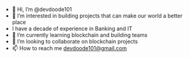 - 👋 Hi, I’m @devdoode101
- 👀 I’m interested in building projects that can make our world a better place
- I have a decade of experience in Banking and IT
- 🌱 I’m currently learning blockchain and building teams
- 💞️ I’m looking to collaborate on blockchain projects
- 📫 How to reach me devdoode101@gmail.com

<!---
devdoode/devdoode is a ✨ special ✨ repository because its `README.md` (this file) appears on your GitHub profile.
You can click the Preview link to take a look at your changes.
--->
